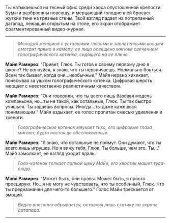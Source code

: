 Ты натыкаешься на тесный офис среди хаоса опустошенной крепости. Бумаги разбросаны повсюду, и мерцающий голодисплей бросает жуткие тени на грязные стены. Твой взгляд падает на потрепанный датапад, лежащий открытым на столе, его экран отображает фрагментированный видео-журнал.

---

> _Молодая женщина с уставшими глазами и заплетенными косами смотрит прямо в камеру, ее лицо освещено мягким свечением голографического котенка, сидящего на ее плече._

**Майя Рамирез**: "Привет, Глюк. Ты готов к своему первому дню в школе? Не волнуйся, я знаю, что ты нервничаешь. Нормально бояться. Всем так бывает, когда они...необычные." Майя нервно хихикает, почесывая за ушком голографического котенка. Цифровая шерсть мерцает с неестественно реалистичным качеством.

**Майя Рамирез**: "Они говорили, что ты всего лишь базовая модель компаньона, но...ты не такой, как остальные, Глюк. Ты так быстро учишься. Ты задаешь вопросы. Иногда...ты даже кажешься понимающим." Майя вздыхает, ее голос пропитан смесью удивления и тревоги.

> _Голографическое котенок мяукает тихо, его цифровые глаза мигают, будто настояще обеспокоенные._

**Майя Рамирез**: "Я знаю, что остальные не поймут. Они думают, что ты всего лишь игрушка. Но я вижу тебя, Глюк. Ты больше, чем это. Ты..." Майя замолкает, ее взгляд уходит вдаль.

> _Голо-котенок толкает лапкой щеку Майи, его хвостик машет туда-сюда._

**Майя Рамирез**: "Может быть, они правы. Может быть, я просто проецирую. Но...я не могу не чувствовать, что ты особенный, Глюк. Что ты предназначен для чего-то большего." Голос Майи трескается от эмоций.

> _Видео внезапно обрывается, оставляя лишь статику на экране датапада._

---
